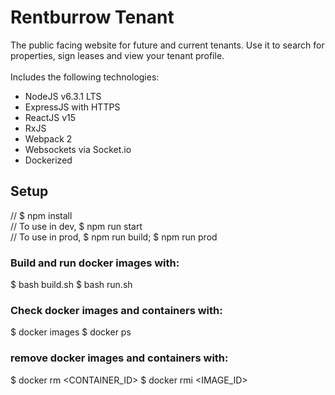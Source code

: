 # Rentburrow Tenant
The public facing website for future and current tenants. Use it to search for properties, sign leases and view your tenant profile.
<br/><br/>
Includes the following technologies:
- NodeJS v6.3.1 LTS
- ExpressJS with HTTPS
- ReactJS v15
- RxJS
- Webpack 2
- Websockets via Socket.io
- Dockerized


## Setup
// $ npm install <br/>
// To use in dev, $ npm run start <br/>
// To use in prod, $ npm run build; $ npm run prod <br/>

### Build and run docker images with:
$ bash build.sh
$ bash run.sh

### Check docker images and containers with:
$ docker images
$ docker ps

### remove docker images and containers with:
$ docker rm <CONTAINER_ID>
$ docker rmi <IMAGE_ID>
